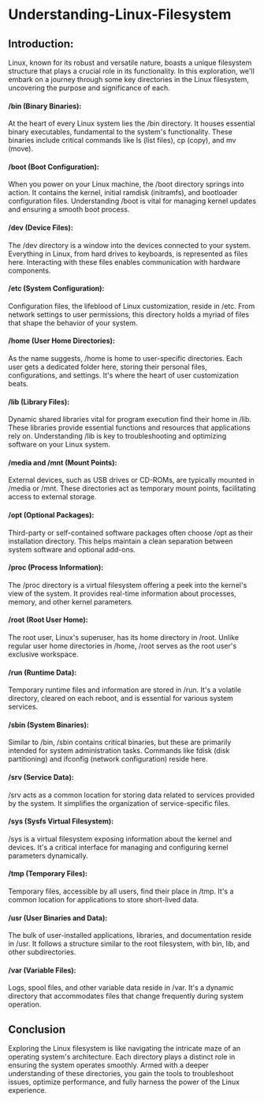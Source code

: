 # Understanding-Linux-Filesystem

## Introduction:

Linux, known for its robust and versatile nature, boasts a unique filesystem structure that plays a crucial role in its functionality. In this exploration, we'll embark on a journey through some key directories in the Linux filesystem, uncovering the purpose and significance of each.

####  /bin (Binary Binaries):

At the heart of every Linux system lies the /bin directory. It houses essential binary executables, fundamental to the system's functionality. These binaries include critical commands like ls (list files), cp (copy), and mv (move).

####    /boot (Boot Configuration):

When you power on your Linux machine, the /boot directory springs into action. It contains the kernel, initial ramdisk (initramfs), and bootloader configuration files. Understanding /boot is vital for managing kernel updates and ensuring a smooth boot process.

####    /dev (Device Files):

The /dev directory is a window into the devices connected to your system. Everything in Linux, from hard drives to keyboards, is represented as files here. Interacting with these files enables communication with hardware components.

####    /etc (System Configuration):

Configuration files, the lifeblood of Linux customization, reside in /etc. From network settings to user permissions, this directory holds a myriad of files that shape the behavior of your system.

####    /home (User Home Directories):

As the name suggests, /home is home to user-specific directories. Each user gets a dedicated folder here, storing their personal files, configurations, and settings. It's where the heart of user customization beats.

####    /lib (Library Files):

Dynamic shared libraries vital for program execution find their home in /lib. These libraries provide essential functions and resources that applications rely on. Understanding /lib is key to troubleshooting and optimizing software on your Linux system.

####    /media and /mnt (Mount Points):

External devices, such as USB drives or CD-ROMs, are typically mounted in /media or /mnt. These directories act as temporary mount points, facilitating access to external storage.

 ####   /opt (Optional Packages):

Third-party or self-contained software packages often choose /opt as their installation directory. This helps maintain a clean separation between system software and optional add-ons.

####    /proc (Process Information):

The /proc directory is a virtual filesystem offering a peek into the kernel's view of the system. It provides real-time information about processes, memory, and other kernel parameters.

 ####   /root (Root User Home):

The root user, Linux's superuser, has its home directory in /root. Unlike regular user home directories in /home, /root serves as the root user's exclusive workspace.

 ####   /run (Runtime Data):

Temporary runtime files and information are stored in /run. It's a volatile directory, cleared on each reboot, and is essential for various system services.

 ####   /sbin (System Binaries):

Similar to /bin, /sbin contains critical binaries, but these are primarily intended for system administration tasks. Commands like fdisk (disk partitioning) and ifconfig (network configuration) reside here.

 ####   /srv (Service Data):

/srv acts as a common location for storing data related to services provided by the system. It simplifies the organization of service-specific files.

 ####   /sys (Sysfs Virtual Filesystem):

/sys is a virtual filesystem exposing information about the kernel and devices. It's a critical interface for managing and configuring kernel parameters dynamically.

 ####   /tmp (Temporary Files):

Temporary files, accessible by all users, find their place in /tmp. It's a common location for applications to store short-lived data.

####    /usr (User Binaries and Data):

The bulk of user-installed applications, libraries, and documentation reside in /usr. It follows a structure similar to the root filesystem, with bin, lib, and other subdirectories.

####    /var (Variable Files):

Logs, spool files, and other variable data reside in /var. It's a dynamic directory that accommodates files that change frequently during system operation.

## Conclusion

Exploring the Linux filesystem is like navigating the intricate maze of an operating system's architecture. Each directory plays a distinct role in ensuring the system operates smoothly. Armed with a deeper understanding of these directories, you gain the tools to troubleshoot issues, optimize performance, and fully harness the power of the Linux experience.
